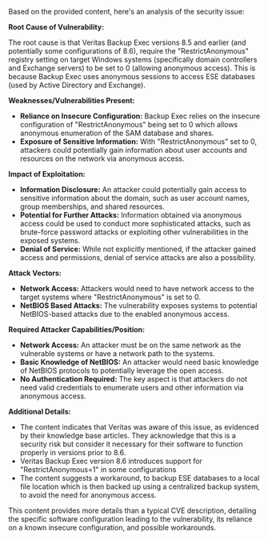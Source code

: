 Based on the provided content, here's an analysis of the security issue:

**Root Cause of Vulnerability:**

The root cause is that Veritas Backup Exec versions 8.5 and earlier (and potentially some configurations of 8.6), require the "RestrictAnonymous" registry setting on target Windows systems (specifically domain controllers and Exchange servers) to be set to 0 (allowing anonymous access). This is because Backup Exec uses anonymous sessions to access ESE databases (used by Active Directory and Exchange).

**Weaknesses/Vulnerabilities Present:**

*   **Reliance on Insecure Configuration:** Backup Exec relies on the insecure configuration of "RestrictAnonymous" being set to 0 which allows anonymous enumeration of the SAM database and shares.
*   **Exposure of Sensitive Information:** With "RestrictAnonymous" set to 0, attackers could potentially gain information about user accounts and resources on the network via anonymous access.

**Impact of Exploitation:**

*   **Information Disclosure:** An attacker could potentially gain access to sensitive information about the domain, such as user account names, group memberships, and shared resources.
*   **Potential for Further Attacks:** Information obtained via anonymous access could be used to conduct more sophisticated attacks, such as brute-force password attacks or exploiting other vulnerabilities in the exposed systems.
*  **Denial of Service:** While not explicitly mentioned, if the attacker gained access and permissions, denial of service attacks are also a possibility.

**Attack Vectors:**

*   **Network Access:** Attackers would need to have network access to the target systems where "RestrictAnonymous" is set to 0.
*   **NetBIOS Based Attacks:** The vulnerability exposes systems to potential NetBIOS-based attacks due to the enabled anonymous access.

**Required Attacker Capabilities/Position:**

*   **Network Access:** An attacker must be on the same network as the vulnerable systems or have a network path to the systems.
*   **Basic Knowledge of NetBIOS:** An attacker would need basic knowledge of NetBIOS protocols to potentially leverage the open access.
*   **No Authentication Required:** The key aspect is that attackers do not need valid credentials to enumerate users and other information via anonymous access.

**Additional Details:**

*   The content indicates that Veritas was aware of this issue, as evidenced by their knowledge base articles. They acknowledge that this is a security risk but consider it necessary for their software to function properly in versions prior to 8.6.
*   Veritas Backup Exec version 8.6 introduces support for  "RestrictAnonymous=1" in some configurations
*   The content suggests a workaround, to backup ESE databases to a local file location which is then backed up using a centralized backup system, to avoid the need for anonymous access.

This content provides more details than a typical CVE description, detailing the specific software configuration leading to the vulnerability, its reliance on a known insecure configuration, and possible workarounds.